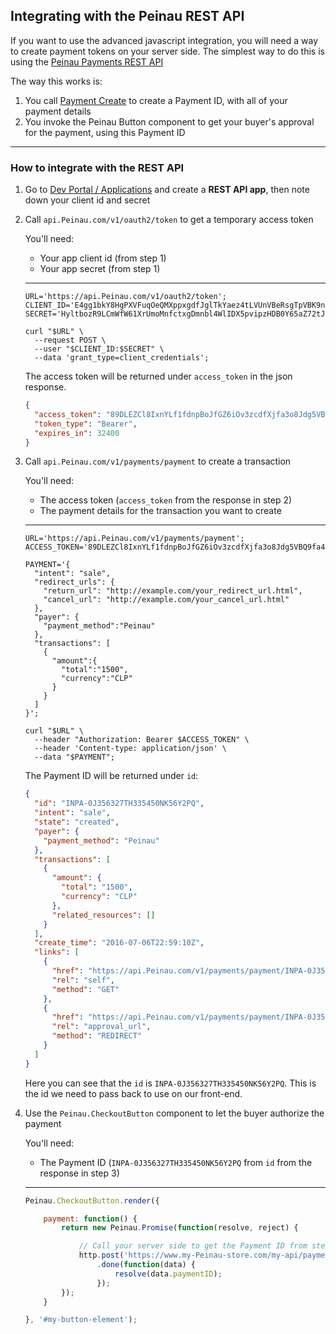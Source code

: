 ## Integrating with the Peinau REST API

If you want to use the advanced javascript integration, you will need a way to create payment tokens on your
server side. 
The simplest way to do this is using the [Peinau Payments REST API](https://developer.Peinau.com/docs/api/payments/)

The way this works is:

1. You call [Payment Create](https://developer.Peinau.com/docs/api/payments/#payment_create) to create a Payment ID, with all of your payment details
2. You invoke the Peinau Button component to get your buyer's approval for the payment, using this Payment ID

-----

### How to integrate with the REST API

1. Go to [Dev Portal / Applications](https://developer.Peinau.com/developer/applications) and create a **REST API app**, then note down your client id and secret

2. Call `api.Peinau.com/v1/oauth2/token` to get a temporary access token

   You'll need:

   - Your app client id (from step 1)
   - Your app secret (from step 1)

   ---

   ```shell
   URL='https://api.Peinau.com/v1/oauth2/token';
   CLIENT_ID='E4gg1bkY8HgPXVFuqOeQMXppxgdfJglTkYaez4tLVUnVBeRsgTpVBK9ngxGdqp7';
   SECRET='HyltbozR9LCmWfW61XrUmoMnfctxgDmnbl4WlIDX5pvipzHDB0Y65aZ72tJk7aV';

   curl "$URL" \
     --request POST \
     --user "$CLIENT_ID:$SECRET" \
     --data 'grant_type=client_credentials';
   ```

   The access token will be returned under `access_token` in the json response.

   ```json
   {
     "access_token": "89DLEZCl8IxnYLf1fdnpBoJfGZ6iOv3zcdfXjfa3o8Jdg5VBQ9fa4rD3tI6Tczn",
     "token_type": "Bearer",
     "expires_in": 32400
   }
   ```

3. Call `api.Peinau.com/v1/payments/payment` to create a transaction

   You'll need:

   - The access token (`access_token` from the response in step 2)
   - The payment details for the transaction you want to create

   ---

   ```shell
   URL='https://api.Peinau.com/v1/payments/payment';
   ACCESS_TOKEN='89DLEZCl8IxnYLf1fdnpBoJfGZ6iOv3zcdfXjfa3o8Jdg5VBQ9fa4rD3tI6Tczn';

   PAYMENT='{
     "intent": "sale",
     "redirect_urls": {
       "return_url": "http://example.com/your_redirect_url.html",
       "cancel_url": "http://example.com/your_cancel_url.html"
     },
     "payer": {
       "payment_method":"Peinau"
     },
     "transactions": [
       {
         "amount":{
           "total":"1500",
           "currency":"CLP"
         }
       }
     ]
   }';

   curl "$URL" \
     --header "Authorization: Bearer $ACCESS_TOKEN" \
     --header 'Content-type: application/json' \
     --data "$PAYMENT";
   ```

   The Payment ID will be returned under `id`:

   ```json
   {
     "id": "INPA-0J356327TH335450NK56Y2PQ",
     "intent": "sale",
     "state": "created",
     "payer": {
       "payment_method": "Peinau"
     },
     "transactions": [
       {
         "amount": {
           "total": "1500",
           "currency": "CLP"
         },
         "related_resources": []
       }
     ],
     "create_time": "2016-07-06T22:59:10Z",
     "links": [
       {
         "href": "https://api.Peinau.com/v1/payments/payment/INPA-0J356327TH335450NK56Y2PQ",
         "rel": "self",
         "method": "GET"
       },
       {
         "href": "https://api.Peinau.com/v1/payments/payment/INPA-0J356327TH335450NK56Y2PQ/pay",
         "rel": "approval_url",
         "method": "REDIRECT"
       }
     ]
   }
   ```

   Here you can see that the `id` is `INPA-0J356327TH335450NK56Y2PQ`. This is the id we need to pass back to use on our front-end.

4. Use the `Peinau.CheckoutButton` component to let the buyer authorize the payment

   You'll need:

   - The Payment ID (`INPA-0J356327TH335450NK56Y2PQ` from `id` from the response in step 3)

   ---

   ```javascript
   Peinau.CheckoutButton.render({

       payment: function() {
           return new Peinau.Promise(function(resolve, reject) {

               // Call your server side to get the Payment ID from step 3, then pass it to the resolve callback
               http.post('https://www.my-Peinau-store.com/my-api/payment-create')
                   .done(function(data) {
                       resolve(data.paymentID);
                   });
           });
       }

   }, '#my-button-element');
   ```